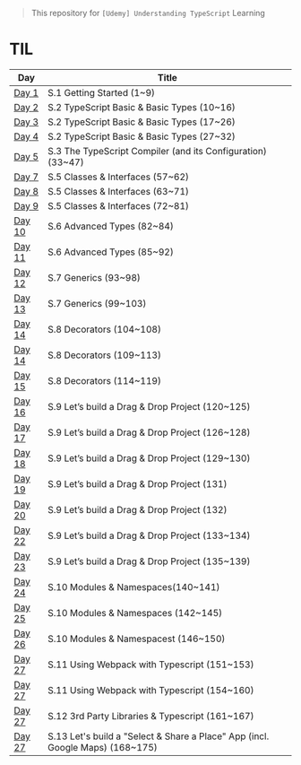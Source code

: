 > This repository for `[Udemy] Understanding TypeScript` Learning

# TIL

| Day                            | Title                                                                         |
| ------------------------------ | ----------------------------------------------------------------------------- |
| [Day 1](./markdown/230410.md)  | S.1 Getting Started (1~9)                                                     |
| [Day 2](./markdown/230411.md)  | S.2 TypeScript Basic & Basic Types (10~16)                                    |
| [Day 3](./markdown/230412.md)  | S.2 TypeScript Basic & Basic Types (17~26)                                    |
| [Day 4](./markdown/230413.md)  | S.2 TypeScript Basic & Basic Types (27~32)                                    |
| [Day 5](./markdown/230414.md)  | S.3 The TypeScript Compiler (and its Configuration) (33~47)                   |
| [Day 7](./markdown/230416.md)  | S.5 Classes & Interfaces (57~62)                                              |
| [Day 8](./markdown/230417.md)  | S.5 Classes & Interfaces (63~71)                                              |
| [Day 9](./markdown/230418.md)  | S.5 Classes & Interfaces (72~81)                                              |
| [Day 10](./markdown/230419.md) | S.6 Advanced Types (82~84)                                                    |
| [Day 11](./markdown/230420.md) | S.6 Advanced Types (85~92)                                                    |
| [Day 12](./markdown/230421.md) | S.7 Generics (93~98)                                                          |
| [Day 13](./markdown/230422.md) | S.7 Generics (99~103)                                                         |
| [Day 14](./markdown/230423.md) | S.8 Decorators (104~108)                                                      |
| [Day 14](./markdown/230424.md) | S.8 Decorators (109~113)                                                      |
| [Day 15](./markdown/230425.md) | S.8 Decorators (114~119)                                                      |
| [Day 16](./markdown/230426.md) | S.9 Let’s build a Drag & Drop Project (120~125)                               |
| [Day 17](./markdown/230427.md) | S.9 Let’s build a Drag & Drop Project (126~128)                               |
| [Day 18](./markdown/230428.md) | S.9 Let’s build a Drag & Drop Project (129~130)                               |
| [Day 19](./markdown/230429.md) | S.9 Let’s build a Drag & Drop Project (131)                                   |
| [Day 20](./markdown/230430.md) | S.9 Let’s build a Drag & Drop Project (132)                                   |
| [Day 22](./markdown/230501.md) | S.9 Let’s build a Drag & Drop Project (133~134)                               |
| [Day 23](./markdown/230502.md) | S.9 Let’s build a Drag & Drop Project (135~139)                               |
| [Day 24](./markdown/230503.md) | S.10 Modules & Namespaces(140~141)                                            |
| [Day 25](./markdown/230504.md) | S.10 Modules & Namespaces (142~145)                                           |
| [Day 26](./markdown/230505.md) | S.10 Modules & Namespacest (146~150)                                          |
| [Day 27](./markdown/230506.md) | S.11 Using Webpack with Typescript (151~153)                                  |
| [Day 27](./markdown/230507.md) | S.11 Using Webpack with Typescript (154~160)                                  |
| [Day 27](./markdown/230508.md) | S.12 3rd Party Libraries & Typescript (161~167)                               |
| [Day 27](./markdown/230508.md) | S.13 Let's build a "Select & Share a Place" App (incl. Google Maps) (168~175) |
